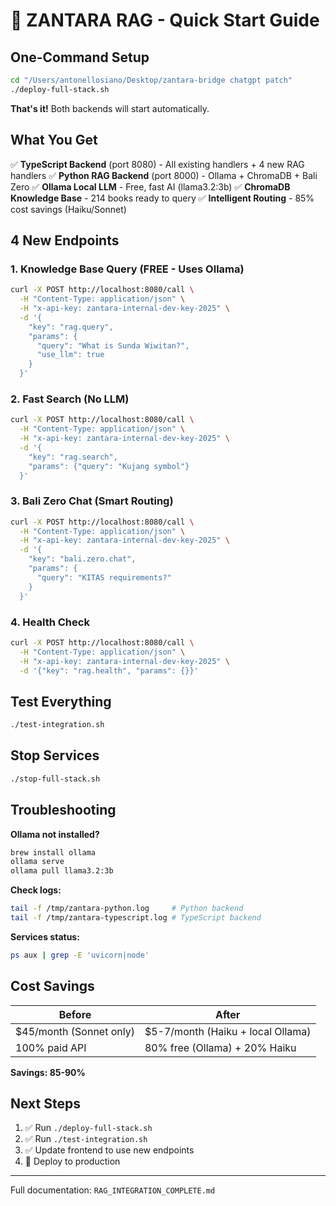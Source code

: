 # 🚀 ZANTARA RAG - Quick Start Guide

## One-Command Setup

```bash
cd "/Users/antonellosiano/Desktop/zantara-bridge chatgpt patch"
./deploy-full-stack.sh
```

**That's it!** Both backends will start automatically.

## What You Get

✅ **TypeScript Backend** (port 8080) - All existing handlers + 4 new RAG handlers
✅ **Python RAG Backend** (port 8000) - Ollama + ChromaDB + Bali Zero
✅ **Ollama Local LLM** - Free, fast AI (llama3.2:3b)
✅ **ChromaDB Knowledge Base** - 214 books ready to query
✅ **Intelligent Routing** - 85% cost savings (Haiku/Sonnet)

## 4 New Endpoints

### 1. Knowledge Base Query (FREE - Uses Ollama)
```bash
curl -X POST http://localhost:8080/call \
  -H "Content-Type: application/json" \
  -H "x-api-key: zantara-internal-dev-key-2025" \
  -d '{
    "key": "rag.query",
    "params": {
      "query": "What is Sunda Wiwitan?",
      "use_llm": true
    }
  }'
```

### 2. Fast Search (No LLM)
```bash
curl -X POST http://localhost:8080/call \
  -H "Content-Type: application/json" \
  -H "x-api-key: zantara-internal-dev-key-2025" \
  -d '{
    "key": "rag.search",
    "params": {"query": "Kujang symbol"}
  }'
```

### 3. Bali Zero Chat (Smart Routing)
```bash
curl -X POST http://localhost:8080/call \
  -H "Content-Type: application/json" \
  -H "x-api-key: zantara-internal-dev-key-2025" \
  -d '{
    "key": "bali.zero.chat",
    "params": {
      "query": "KITAS requirements?"
    }
  }'
```

### 4. Health Check
```bash
curl -X POST http://localhost:8080/call \
  -H "Content-Type: application/json" \
  -H "x-api-key: zantara-internal-dev-key-2025" \
  -d '{"key": "rag.health", "params": {}}'
```

## Test Everything

```bash
./test-integration.sh
```

## Stop Services

```bash
./stop-full-stack.sh
```

## Troubleshooting

**Ollama not installed?**
```bash
brew install ollama
ollama serve
ollama pull llama3.2:3b
```

**Check logs:**
```bash
tail -f /tmp/zantara-python.log     # Python backend
tail -f /tmp/zantara-typescript.log # TypeScript backend
```

**Services status:**
```bash
ps aux | grep -E 'uvicorn|node'
```

## Cost Savings

| Before | After |
|--------|-------|
| $45/month (Sonnet only) | $5-7/month (Haiku + local Ollama) |
| 100% paid API | 80% free (Ollama) + 20% Haiku |

**Savings: 85-90%**

## Next Steps

1. ✅ Run `./deploy-full-stack.sh`
2. ✅ Run `./test-integration.sh`
3. ✅ Update frontend to use new endpoints
4. 🚀 Deploy to production

---

Full documentation: `RAG_INTEGRATION_COMPLETE.md`